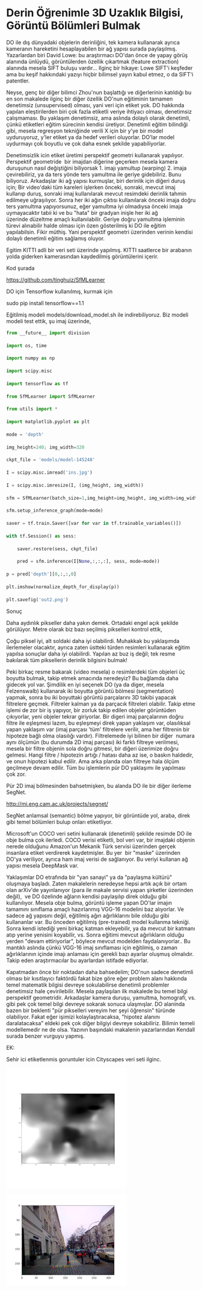 # Derin Öğrenimle 3D Uzaklık Bilgisi, Görüntü Bölümleri Bulmak

DO ile dış dünyadaki objelerin derinliğini, tek kamera kullanarak
ayrıca kameranın hareketini hesaplayabilen bir ağ yapısı surada
paylaşılmış. Yazarlardan biri David Lowe: bu araştırmacı DO'dan önce
de yapay görüş alanında ünlüydü, görüntülerden özellik çıkartmak
(feature extraction) alanında mesela SIFT buluşu vardır... Ilginç bir
hikaye: Lowe SIFT'i keşfeder ama bu keşif hakkındaki yazıyı hiçbir
bilimsel yayın kabul etmez, o da SIFT'i patentler.

Neyse, genç bir diğer bilimci Zhou'nun başlattığı ve diğerlerinin
katıldığı bu en son makalede ilginç bir diğer özellik DO'nun
eğitiminin tamamen denetimsiz (unsupervised) olması, yani veri için
etiket yok. DO hakkında yapılan eleştirilerden biri çok fazla etiketli
veriye ihtiyacı olması, denetimsiz çalışmaması. Bu yaklaşım
denetimsiz, ama aslında dolaylı olarak denetimli, çünkü etiketleri
eğitim sürecinin kendisi üretiyor. Denetimli eğitim bilindiği gibi,
mesela regresyon tekniğinde verili X için bir y'ye bir model
uyduruyoruz, y'ler etiket ya da hedef verileri oluyorlar. DO'lar model
uydurmayı çok boyutlu ve çok daha esnek şekilde yapabiliyorlar.

Denetimsizlik icin etiket üretimi perspektif geometri kullanarak
yapılıyor. Perspektif geometride  bir imajdan diğerine geçerken mesela
kamera duruşunun nasıl değiştiğini biliyorsak 1. imajı yamultup
(warping) 2. imaja çevirebiliriz, ya da ters yönde ters yamultma ile
geriye gidebiliriz. Bunu biliyoruz. Arkadaşlar iki ağ yapısı
kurmuşlar, biri derinlik için diğeri duruş için; Bir video'daki tüm
kareleri işlerken önceki, sonraki, mevcut imaj kullanıp duruş, sonraki
imaj kullanılarak mevcut resimdeki derinlik tahmin edilmeye
uğraşılıyor. Sonra her iki ağın çıktısı kullanılarak önceki imaja
doğru ters yamultma yapıyorsunuz, eğer yamultma iyi olmadıysa önceki
imaja uymayacaktır tabii ki ve bu "hata" bir gradyan inişle her iki ağ
üzerinde düzeltme amaçlı kullanılabilir. Geriye doğru yamultma
işleminin türevi alınabilir halde olması için özen gösterilmiş ki DO
ile eğitim yapılabilsin. Fikir müthiş. Yani perspektif geometri
üzerinden verinin kendisi dolaylı denetimli eğitim sağlamış oluyor. 

Egitim KITTI adli bir veri seti üzerinde yapılmış. KITTI saatlerce bir
arabanın yolda giderken kamerasından kaydedilmiş görüntülerini içerir.

Kod şurada

https://github.com/tinghuiz/SfMLearner

DO için Tensorflow kullanılmış, kurmak için

sudo pip install tensorflow==1.1

Eğitilmiş modeli models/download_model.sh ile indirebiliyoruz. Biz modeli modeli test ettik, şu imaj üzerinde, 

```python
from __future__ import division

import os, time

import numpy as np

import scipy.misc

import tensorflow as tf

from SfMLearner import SfMLearner

from utils import *

import matplotlib.pyplot as plt

mode = 'depth'

img_height=240; img_width=320

ckpt_file = 'models/model-145248'

I = scipy.misc.imread('ins.jpg')

I = scipy.misc.imresize(I, (img_height, img_width))

sfm = SfMLearner(batch_size=1,img_height=img_height, img_width=img_width)

sfm.setup_inference_graph(mode=mode)

saver = tf.train.Saver([var for var in tf.trainable_variables()])

with tf.Session() as sess:

    saver.restore(sess, ckpt_file)

    pred = sfm.inference(I[None,:,:,:], sess, mode=mode))

p = pred['depth'][0,:,:,0]

plt.imshow(normalize_depth_for_display(p))

plt.savefig('out2.png')
```

Sonuç

Daha aydınlık pikseller daha yakın demek. Ortadaki engel açık şekilde
görülüyor. Metre olarak biz bazı seçilmiş pikselleri kontrol ettik, 

Çoğu piksel iyi, alt soldaki daha iyi olabilirdi. Muhakkak bu
yaklaşımda ilerlemeler olacaktır, ayrıca zaten üstteki türden
resimleri kullanarak eğitim yapılsa sonuçlar daha iyi
olabilirdi. Yapılan az buz iş değil; tek resme bakılarak tüm
piksellerin derinlik bilgisini bulmak! 

Peki birkaç resme bakarak (video mesela) o resimlerdeki tüm objeleri
üç boyutta bulmak, takip etmek amacında neredeyiz? Bu bağlamda daha
gidecek yol var. Şimdilik en iyi seçenek DO (ya da diger, mesela
Felzenswalb) kullanarak iki boyutta görüntü bölmesi (segmentation)
yapmak, sonra bu iki boyuttaki görüntü parçalarını 3D takibi yapacak
filtrelere geçmek. Filtreler kalman ya da parçacık filtreleri
olabilir. Takip etme işlemi de zor bir iş yapıyor, bir zorluk takip
edilen objeler görüntüden çıkıyorlar, yeni objeler tekrar
giriyorlar. Bir digeri imaj parçalarının doğru filtre ile eşleşmesi
lazım, bu eşleşmeyi direk yapan yaklaşım var, olasılıksal yapan
yaklaşım var (imaj parçası 'tüm' filtrelere verilir, ama her filtrenin
bir hipoteze bağlı olma olasılığı vardır). Filtrelemede iyi bilinen
bir diğer  numara aynı ölçümün (bu durumda 2D imaj parçası) iki farklı
filtreye verilmesi, mesela bir filtre objenin sola doğru gitmesi, bir
diğeri üzerimize doğru gelmesi. Hangi filtre / hipotezin artığı /
hatası daha az ise, o baskın haldedir, ve onun hipotezi kabul
edilir. Ama arka planda olan filtreye hala ölçüm geçilmeye devam
edilir. Tüm bu işlemlerin pür DO yaklaşımı ile yapılması çok zor.

Pür 2D imaj bölmesinden bahsetmişken, bu alanda DO ile bir diğer
ilerleme SegNet. 

http://mi.eng.cam.ac.uk/projects/segnet/

SegNet anlamsal (semantic) bölme yapıyor, bir görüntüde yol, araba,
direk gibi temel bölümleri bulup onları etiketliyor. 

Microsoft'un COCO veri setini kullanarak (denetimli) şekilde resimde DO ile obje bulma çok ilerledi. COCO verisi etiketli, bol veri var, bir imajdaki objenin nerede olduğunu Amazon'un Mekanik Türk servisi üzerinden gerçek insanlara etiket verdirerek kaydetmişler. Bu yer  bir "maske" üzerinden DO'ya veriliyor, ayrıca ham imaj verisi de sağlanıyor. Bu veriyi kullanan ağ yapısı mesela DeepMask var.

Yaklaşımlar DO etrafında bir "yan sanayi" ya da "paylaşma kültürü"
oluşmaya başladı. Zaten makalelerin neredeyse hepsi artık açık bir
ortam olan arXiv'de yayınlanıyor (para ile makale servisi yapan
şirketler üzerinden değil),  ve DO özelinde ağların kendisi paylaşılıp
direk olduğu gibi kullanılıyor. Mesela obje bulma, görüntü işleme
yapan DO'lar imajın tamamını sınıflama amaçlı hazırlanmış VGG-16
modelini baz alıyorlar. Ve sadece ağ yapısını değil, eğitilmiş ağın
ağırlıklarını bile olduğu gibi kullananlar var. Bu önceden eğitilmiş
(pre-trained) model kullanma tekniği. Sonra kendi istediği yeni birkaç
katman ekleyebilir, ya da mevcut bir katmanı atıp yerine yenisini
koyabilir, vs. Sonra eğitimi mevcut ağırlıkların olduğu yerden "devam
ettiriyorlar", böylece mevcut modelden faydalanıyorlar.. Bu mantıklı
aslında çünkü VGG-16 imaj sınıflaması için eğitilmiş, o zaman
ağırlıklarının içinde imajı anlaması için gerekli bazı ayarlar oluşmuş
olmalıdır. Takip eden araştırmacılar bu ayarlardan istifade ediyorlar.

Kapatmadan önce bir noktadan daha bahsedelim; DO'nun sadece denetimli
olması bir kısıtlayıcı faktördü fakat bize göre eğer problem alanı
hakkında temel matematik bilgisi devreye sokulabilirse denetimli
problemler denetimsiz hale çevirilebilir. Mesela paylaşılan ilk
makalede bu temel bilgi perspektif geometridir. Arkadaşlar kamera
duruşu, yamultma, homografi, vs. gibi pek çok temel bilgi devreye
sokarak sonuca ulaşmışlar. DO alaninda bazen bir beklenti "pür
pikselleri vereyim her şeyi öğrensin" türünde olabiliyor. Fakat eğer
işimizi kolaylaştıracaksa, "hipotez alanını daralatacaksa" eldeki pek
çok diğer bilgiyi devreye sokabiliriz. Bilimin temeli modellemedir ne
de olsa. Yazının başındaki makalenin yazarlarından Kendall surada
benzer vurguyu yapmış.

EK:

Sehir ici etiketlenmis goruntuler icin Cityscapes veri seti ilginc.

![](out2.png)

![](out4.png)

